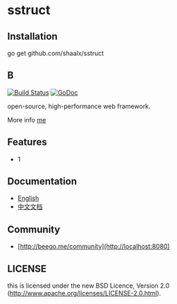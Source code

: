 sstruct
=======


## Installation


go get github.com/shaalx/sstruct


## B

[![Build Status](https://drone.io/github.com/astaxie/beego/status.png)](http://localhost:8080)
[![GoDoc](http://godoc.org/github.com/astaxie/beego?status.svg)](http://localhost:8080)

open-source, high-performance web framework.

More info [me](http://localhost:8080)

## Features

* 1

## Documentation

* [English](http://localhost:8080)
* [中文文档](http://localhost:8080)

## Community

* [http://beego.me/community](http://localhost:8080)

## LICENSE

this is licensed under the new BSD Licence, Version 2.0
(http://www.apache.org/licenses/LICENSE-2.0.html).